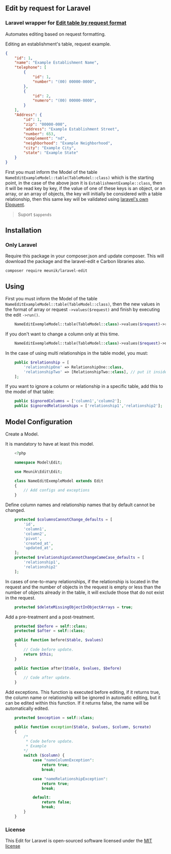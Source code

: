 ## Edit by request for Laravel

### Laravel wrapper for [Edit table by request format](https://github.com/meunik/laravel-edit)

Automates editing based on request formatting.

Editing an establishment's table, request example.

```json
{
    "id": 1,
    "name": "Example Establishment Name",
    "telephone": [
        {
            "id": 1,
            "number": "(00) 00000-0000",
        },
        {
            "id": 2,
            "numero": "(00) 00000-0000",
        }
    ],
    "Address": {
        "id": 1,
        "zip": "00000-000",
        "address": "Example Establishment Street",
        "number": 653,
        "complement": "nd",
        "neighborhood": "Example Neighborhood",
        "city": "Example City",
        "state": "Example State"
    }
}
```
First you must inform the Model of the table `NameEditExampleModel::table(TableModel::class)` which is the starting point, in the case of the above json it is `EstablishmentExample::class`, then it will be read key by key, if the value of one of these keys is an object, or an array, or an array of objects, the key will initially be considered with a table relationship, then this same key will be validated using [laravel's own Eloquent](https://laravel.com/docs/9.x/eloquent-relationships).

> Suport `$appends`

## Installation

### Only Laravel
Require this package in your composer.json and update composer. This will download the package and the laravel-edit e Carbon libraries also.

    composer require meunik/laravel-edit
  
## Using

First you must inform the Model of the table `NameEditExampleModel::table(TableModel::class)`, then the new values in the format of array or request `->values($request)` and finish by executing the edit `->run()`.

```php
    NameEditExempleModel::table(TableModel::class)->values($request)->run();
```

If you don't want to change a column only at this time.

```php
    NameEditExempleModel::table(TableModel::class)->values($request)->notChange('column1', 'column2')->run();
```


In the case of using multi relationships in the table model, you must:

```php
    public $relationship = [
        'relationshipOne' => RelationshipOne::class,
        'relationshipTwo' => [RelationshipTwo::class], // put it inside an array if the relationship is an array of objects
    ];
```

If you want to ignore a column or relationship in a specific table, add this to the model of that table:

```php
    public $ignoredColumns = ['column1','column2'];
    public $ignoredRelationships = ['relationship1','relationship2'];
```

## Model Configuration

Create a Model.

It is mandatory to have at least this model.
```php
    <?php

    namespace Model\Edit;

    use Meunik\Edit\Edit;

    class NameEditExempleModel extends Edit
    {
        // Add configs and exceptions
    }
```

Define column names and relationship names that by default cannot be changed.
```php
    protected $columnsCannotChange_defaults = [
        'id',
        'column1',
        'column2',
        'pivot',
        'created_at',
        'updated_at',
    ];
    protected $relationshipsCannotChangeCameCase_defaults = [
        'relationship1',
        'relationship2'
    ];
```
In cases of one-to-many relationships, if the relationship is located in the request and the number of objects in the request is empty or less than the number of objects already in the table, it will exclude those that do not exist in the request.
```php
    protected $deleteMissingObjectInObjectArrays = true;
```
Add a pre-treatment and a post-treatment.
```php
    protected $before = self::class;
    protected $after = self::class;

    public function before($table, $values)
    {
        // Code before update.
        return $this;
    }

    public function after($table, $values, $before)
    {
        // Code after update.
    }
```
Add exceptions. This function is executed before editing, if it returns true, the column name or relationship will be ignored in automatic editing, but it can be edited within this function. If it returns false, the name will be automatically edited.
```php
    protected $exception = self::class;

    public function exception($table, $values, $column, $create)
    {
        /*
         * Code before update.
         * Example
        */
        switch ($column) {
            case "nameColumnException":
                return true;
                break;

            case "nameRelationshipException":
                return true;
                break;

            default:
                return false;
                break;
        }
    }
```
    
### License

This Edit for Laravel is open-sourced software licensed under the [MIT license](http://opensource.org/licenses/MIT)
